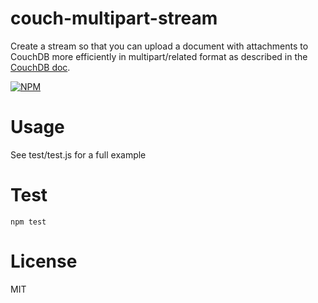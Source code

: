 couch-multipart-stream
======================

Create a stream so that you can upload a document with attachments to
CouchDB more efficiently in multipart/related format as described in
the [CouchDB doc](http://docs.couchdb.org/en/latest/api/document/common.html#creating-multiple-attachments).

[![NPM](https://nodei.co/npm/dpkg-squirrel.png)](https://nodei.co/npm/couch-multipart-stream/)

Usage
=====

See test/test.js for a full example

Test
====

    npm test

License
=======

MIT
